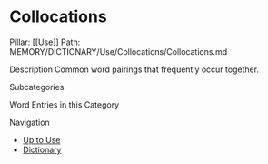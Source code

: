 # Collocations
Pillar: [[Use]]
Path: MEMORY/DICTIONARY/Use/Collocations/Collocations.md

Description
Common word pairings that frequently occur together.

Subcategories

Word Entries in this Category

Navigation
- [Up to Use](../Use.md)
- [Dictionary](../../dictionary.md)
